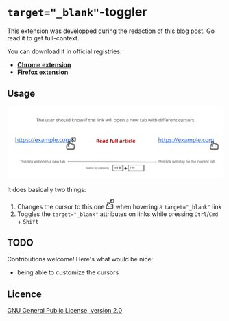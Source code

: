 # `target="_blank"`-toggler

This extension was developped during the redaction of this [blog post](https://augustin-riedinger.fr/en/resources/thoughts-on-target-blank/). Go read it to get full-context.

You can download it in official registries:

- **[Chrome extension](https://chrome.google.com/webstore/detail/targetblank-toggler/emjjmkkcdllendgbldliiphlbpnomnjk)**
- **[Firefox extension](https://addons.mozilla.org/en-US/firefox/addon/target-_blank-toggler/)**

## Usage

![How it works](/schema.png)

It does basically two things:

1. Changes the cursor to this one ![External link cursor](/images/cursor-ext.png) when hovering a `target="_blank"` link
2. Toggles the `target="_blank"` attributes on links while pressing `Ctrl`/`Cmd` + `Shift`

## TODO

Contributions welcome! Here's what would be nice:

- being able to customize the cursors

## Licence

[GNU General Public License, version 2.0](http://www.gnu.org/licenses/gpl-2.0.html)
